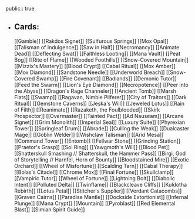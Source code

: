 public:: true
- ## Cards:
	[[Gamble]]
	[[Rakdos Signet]]
	[[Sulfurous Springs]]
	[[Mox Opal]]
	[[Talisman of Indulgence]]
	[[Saw in Half]]
	[[Necromancy]]
	[[Animate Dead]]
	[[Deflecting Swat]]
	[[Faithless Looting]]
	[[Mana Vault]]
	[[Peat Bog]]
	[[Rite of Flame]]
	[[Wooded Foothills]]
	[[Snow-Covered Mountain]]
	[[Mizzix's Mastery]]
	[[Blood Crypt]]
	[[Cabal Ritual]]
	[[Mox Amber]]
	[[Mox Diamond]]
	[[Sandstone Needle]]
	[[Underworld Breach]]
	[[Snow-Covered Swamp]]
	[[Fire Covenant]]
	[[Badlands]]
	[[Demonic Tutor]]
	[[Feed the Swarm]]
	[[Lion's Eye Diamond]]
	[[Necropotence]]
	[[Peer into the Abyss]]
	[[Dragon's Rage Channeler]]
	[[Ancient Tomb]]
	[[Marsh Flats]]
	[[Swamp]]
	[[Ragavan, Nimble Pilferer]]
	[[City of Traitors]]
	[[Dark Ritual]]
	[[Gemstone Caverns]]
	[[Jeska's Will]]
	[[Jeweled Lotus]]
	[[Rain of Filth]]
	[[Reanimate]]
	[[Razaketh, the Foulblooded]]
	[[Skirk Prospector]]
	[[Overmaster]]
	[[Tainted Pact]]
	[[Ad Nauseam]]
	[[Arcane Signet]]
	[[Grim Monolith]]
	[[Imperial Seal]]
	[[Luxury Suite]]
	[[Phyrexian Tower]]
	[[Springleaf Drum]]
	[[Abrade]]
	[[Culling the Weak]]
	[[Dualcaster Mage]]
	[[Goblin Welder]]
	[[Wishclaw Talisman]]
	[[Arid Mesa]]
	[[Command Tower]]
	[[Entomb]]
	[[Fellwar Stone]]
	[[Grinding Station]]
	[[Praetor's Grasp]]
	[[Sol Ring]]
	[[Yawgmoth's Will]]
	[[Blood Pet]]
	[[Shatterskull Smashing // Shatterskull, the Hammer Pass]]
	[[Birgi, God of Storytelling // Harnfel, Horn of Bounty]]
	[[Bloodstained Mire]]
	[[Exotic Orchard]]
	[[Wheel of Misfortune]]
	[[Scalding Tarn]]
	[[Cabal Therapy]]
	[[Bolas's Citadel]]
	[[Chrome Mox]]
	[[Final Fortune]]
	[[Skullclamp]]
	[[Vampiric Tutor]]
	[[Wheel of Fortune]]
	[[Lightning Bolt]]
	[[Diabolic Intent]]
	[[Polluted Delta]]
	[[Twinflame]]
	[[Blackcleave Cliffs]]
	[[Kuldotha Rebirth]]
	[[Lotus Petal]]
	[[Stitcher's Supplier]]
	[[Verdant Catacombs]]
	[[Graven Cairns]]
	[[Paradise Mantle]]
	[[Dockside Extortionist]]
	[[Infernal Plunge]]
	[[Mana Crypt]]
	[[Mountain]]
	[[Pyroblast]]
	[[Red Elemental Blast]]
	[[Simian Spirit Guide]]
